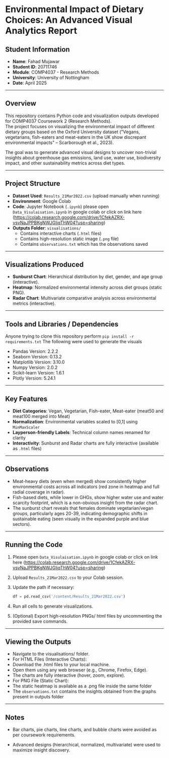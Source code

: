 # Environmental Impact of Dietary Choices: An Advanced Visual Analytics Report
## Student Information
- **Name**: Fahad Mujawar
- **Student ID**: 20711746
- **Module**: COMP4037 - Research Methods
- **University**: University of Nottingham
- **Date**: April 2025

---

## Overview
This repository contains Python code and visualization outputs developed for COMP4037 Coursework 2 (Research Methods).  
The project focuses on visualizing the environmental impact of different dietary groups based on the Oxford University dataset ("Vegans, vegetarians, fish-eaters and meat-eaters in the UK show discrepant environmental impacts" – Scarborough et al., 2023).

The goal was to generate advanced visual designs to uncover non-trivial insights about greenhouse gas emissions, land use, water use, biodiversity impact, and other sustainability metrics across diet types.

---

## Project Structure
- **Dataset Used**: `Results_21Mar2022.csv` (upload manually when running)
- **Environment**: Google Colab
- **Code**: Jupyter Notebook (`.ipynb`) please open `Data_Visulaisation.ipynb` in google colab or click on link here (https://colab.research.google.com/drive/1CfekAZRX-vsvNaJPPBKgNWJGIjqThW04?usp=sharing)
- **Outputs Folder**: `visualisations/`
  - Contains interactive charts (`.html` files)
  - Contains high-resolution static image (`.png` file)
  - Contains `observations.txt` which has the observations saved 

---

## Visualizations Produced
- **Sunburst Chart**: Hierarchical distribution by diet, gender, and age group (interactive).
- **Heatmap**: Normalized environmental intensity across diet groups (static PNG).
- **Radar Chart**: Multivariate comparative analysis across environmental metrics (interactive).

---

## Tools and Libraries / Dependencies
Anyone trying to clone this repository perform 
`pip install -r requirements.txt`
The following were used to generate the visuals 
- Pandas Version: 2.2.2
- Seaborn Version: 0.13.2
- Matplotlib Version: 3.10.0
- Numpy Version: 2.0.2
- Scikit-learn Version: 1.6.1
- Plotly Version: 5.24.1

---

## Key Features
- **Diet Categories**: Vegan, Vegetarian, Fish-eater, Meat-eater (meat50 and meat100 merged into Meat)
- **Normalization**: Environmental variables scaled to [0,1] using `MinMaxScaler`
- **Layperson-friendly Labels**: Technical column names renamed for clarity
- **Interactivity**: Sunburst and Radar charts are fully interactive (available as `.html` files)

---

 ## Observations
- Meat-heavy diets (even when merged) show consistently higher environmental costs across all indicators (red zone in heatmap and full radial coverage in radar).
- Fish-based diets, while lower in GHGs, show higher water use and water scarcity footprint, which is a non-obvious insight from the radar chart.
- The sunburst chart reveals that females dominate vegetarian/vegan groups, particularly ages 20-39, indicating demographic shifts in sustainable eating (seen visually in the expanded purple and blue sectors).
--- 
## Running the Code
1. Please open `Data_Visulaisation.ipynb` in google colab or click on link here (https://colab.research.google.com/drive/1CfekAZRX-vsvNaJPPBKgNWJGIjqThW04?usp=sharing)
2. Upload `Results_21Mar2022.csv` to your Colab session.
3. Update the path if necessary:
   ```python
   df = pd.read_csv('/content/Results_21Mar2022.csv')

   ```
4. Run all cells to generate visualizations.

5. (Optional) Export high-resolution PNGs/ html files by uncommenting the provided save commands.

---

## Viewing the Outputs 
- Navigate to the visualisations/ folder.
- For HTML Files (Interactive Charts):
- Download the .html files to your local machine.
- Open them using any web browser (e.g., Chrome, Firefox, Edge).
- The charts are fully interactive (hover, zoom, explore).
- For PNG File (Static Chart):
- The static heatmap is available as a .png file inside the same folder
- The `observations.txt` contains the insights obtained from the graphs present in outputs folder 
---
## Notes
- Bar charts, pie charts, line charts, and bubble charts were avoided as per coursework requirements.

- Advanced designs (hierarchical, normalized, multivariate) were used to maximize insight discovery.
   
